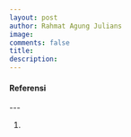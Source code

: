 ```yaml
---
layout: post
author: Rahmat Agung Julians
image: 
comments: false
title: 
description: 
---
```






<h4><b class="title-referensi">Referensi</b></h4> 
--- 
<ol>
    <li>
        <a href=""></a>
    </li>
</ol>